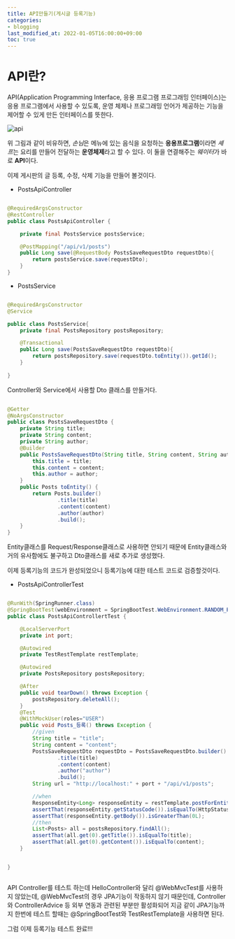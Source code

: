 ```yaml
---
title: API만들기(게시글 등록기능)
categories:
- blogging
last_modified_at: 2022-01-05T16:00:00+09:00
toc: true
---
```


# API란?

API(Application Programming Interface, 응용 프로그램 프로그래밍 인터페이스)는 응용 프로그램에서 사용할 수 있도록, 운영 체제나 프로그래밍 언어가 제공하는 기능을 제어할 수 있게 만든 인터페이스를 뜻한다.


![api](https://user-images.githubusercontent.com/58400107/148175449-3063492c-6bcd-4628-9f2d-7802017558d3.PNG)



위 그림과 같이 비유하면, *손님*은 메뉴에 있는 음식을 요청하는 **응용프로그램**이라면 *셰프*는 요리를 만들어 전달하는 **운영체제**라고 할 수 있다. 이 둘을 연결해주는 *웨이터*가 바로 **API**이다.



이제 게시판의 글 등록, 수정, 삭제 기능을 만들어 볼것이다.

- PostsApiController

```java

@RequiredArgsConstructor
@RestController
public class PostsApiController {

    private final PostsService postsService;

    @PostMapping("/api/v1/posts")
    public Long save(@RequestBody PostsSaveRequestDto requestDto){
        return postsService.save(requestDto);
    }
}

```


- PostsService

```java

@RequiredArgsConstructor
@Service

public class PostsService{
    private final PostsRepository postsRepository;

    @Transactional
    public Long save(PostsSaveRequestDto requestDto){
        return postsRepository.save(requestDto.toEntity()).getId();
    }
            
}


```

Controller와 Service에서 사용할 Dto 클래스를 만들거다.


```java

@Getter
@NoArgsConstructor
public class PostsSaveRequestDto {
    private String title;
    private String content;
    private String author;
    @Builder
    public PostsSaveRequestDto(String title, String content, String author) {
        this.title = title;
        this.content = content;
        this.author = author;
    }
    public Posts toEntity() {
        return Posts.builder()
                .title(title)
                .content(content)
                .author(author)
                .build();
    }
}


```


Entity클래스를 Request/Response클래스로 사용하면 안되기 때문에 Entity클래스와 거의 유사함에도 불구하고 Dto클래스를 새로 추가로 생성했다.


이제 등록기능의 코드가 완성되었으니 등록기능에 대한 테스트 코드로 검증할것이다.

- PostsApiControllerTest

```java

@RunWith(SpringRunner.class)
@SpringBootTest(webEnvironment = SpringBootTest.WebEnvironment.RANDOM_PORT)
public class PostsApiControllertTest {

    @LocalServerPort
    private int port;

    @Autowired
    private TestRestTemplate restTemplate;

    @Autowired
    private PostsRepository postsRepository;

    @After
    public void tearDown() throws Exception {
        postsRepository.deleteAll();
    }
    @Test
    @WithMockUser(roles="USER")
    public void Posts_등록() throws Exception {
        //given
        String title = "title";
        String content = "content";
        PostsSaveRequestDto requestDto = PostsSaveRequestDto.builder()
                .title(title)
                .content(content)
                .author("author")
                .build();
        String url = "http://localhost:" + port + "/api/v1/posts";

        //when
        ResponseEntity<Long> responseEntity = restTemplate.postForEntity(url, requestDto, Long.class);
        assertThat(responseEntity.getStatusCode()).isEqualTo(HttpStatus.Ok);
        assertThat(responseEntity.getBody()).isGreaterThan(0L);
        //then
        List<Posts> all = postsRepository.findAll();
        assertThat(all.get(0).getTitle()).isEqualTo(title);
        assertThat(all.get(0).getContent()).isEqualTo(content);
    }


}



```

API Controller를 테스트 하는데 HelloController와 달리 @WebMvcTest를 사용하지 않았는데, @WebMvcTest의 경우 JPA기능이 작동하지 않기 때문인데, Controller와 ControllerAdvice 등 외부 연동과 관련된 부분만 활성화되어 지금 같이 JPA기능까지 한번에 테스트 할때는 @SpringBootTest와 TestRestTemplate을 사용하면 된다.


그럼 이제 등록기능 테스트 완료!!!